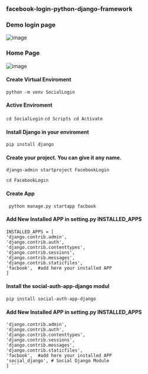 ### facebook-login-python-django-framework

### Demo login page

![image](https://github.com/sajjadlaghari/facebook-login-python-django-framework/assets/68752819/ef48ebba-00e4-43a6-ad71-f16271a18724)


### Home Page

![image](https://github.com/sajjadlaghari/facebook-login-python-django-framework/assets/68752819/a00b177e-2da1-4bef-a400-d06ae30f010e)



#### Create Virtual Enviroment

``` python -m venv SocialLogin  ```


#### Active Enviroment

``` cd SocialLogin ```
``` cd Scripts cd Activate ```

#### Install Django in your enviroment

``` pip install django  ```


#### Create your project. You can give it any name.
``` django-admin startproject FacebookLogin ```

``` cd FacebookLogin ```

#### Create App
```  python manage.py startapp facbook ```

#### Add New Installed APP in setting.py INSTALLED_APPS

```
INSTALLED_APPS = [
'django.contrib.admin',
'django.contrib.auth',
'django.contrib.contenttypes',
'django.contrib.sessions',
'django.contrib.messages',
'django.contrib.staticfiles',
'facbook',  #add here your installed APP 
]

```


#### Install the social-auth-app-django modul
``` pip install social-auth-app-django ```


#### Add New Installed APP in setting.py INSTALLED_APPS

``` INSTALLED_APPS = [
'django.contrib.admin',
'django.contrib.auth',
'django.contrib.contenttypes',
'django.contrib.sessions',
'django.contrib.messages',
'django.contrib.staticfiles',
'facbook',  #add here your installed APP
'social_django', # Social Django Module
] ```

